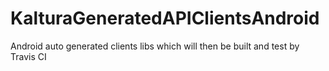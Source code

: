 # KalturaGeneratedAPIClientsAndroid
Android auto generated clients libs which will then be built and test by Travis CI
